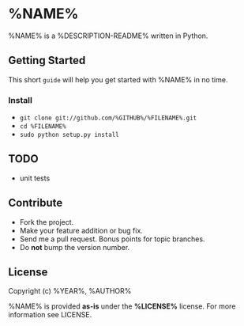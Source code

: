 %NAME%
============
%NAME% is a %DESCRIPTION-README% written in Python.

Getting Started
---------------

This short `guide` will help you get started with %NAME% in no time.

### Install

* `git clone git://github.com/%GITHUB%/%FILENAME%.git`
* `cd %FILENAME%`
* `sudo python setup.py install`

TODO
----
* unit tests

Contribute
----------
* Fork the project.
* Make your feature addition or bug fix.
* Send me a pull request. Bonus points for topic branches.
* Do **not** bump the version number.

License
-------
Copyright (c) %YEAR%, %AUTHOR%

%NAME% is provided **as-is** under the **%LICENSE%** license. For more information see LICENSE.
